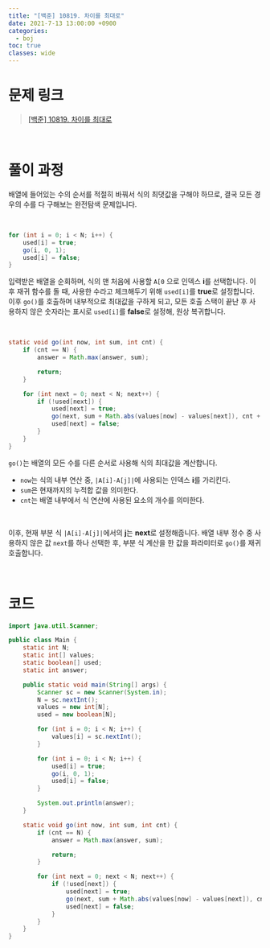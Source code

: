 ```yaml
---
title: "[백준] 10819. 차이를 최대로"
date: 2021-7-13 13:00:00 +0900
categories:
  - boj
toc: true
classes: wide
---
```


# 문제 링크

> [[백준] 10819. 차이를 최대로](https://www.acmicpc.net/problem/10819)

<br>

# 풀이 과정

배열에 들어있는 수의 순서를 적절히 바꿔서 식의 최댓값을 구해야 하므로, 결국 모든 경우의 수를 다 구해보는 완전탐색 문제입니다.

<br>

```java
for (int i = 0; i < N; i++) {
    used[i] = true;
    go(i, 0, 1);
    used[i] = false;
}
```

입력받은 배열을 순회하며, 식의 맨 처음에 사용할 `A[0` 으로 인덱스 **i**를 선택합니다. 이후 재귀 함수를 돌 때, 사용한 수라고 체크해두기 위해 `used[i]`를 **true**로 설정합니다. 이후 `go()`를 호출하며 내부적으로 최대값을 구하게 되고, 모든 호출 스택이 끝난 후 사용하지 않은 숫자라는 표시로 `used[i]`를 **false**로 설정해, 원상 복귀합니다.

<br>

```java
static void go(int now, int sum, int cnt) {
    if (cnt == N) {
        answer = Math.max(answer, sum);

        return;
    }

    for (int next = 0; next < N; next++) {
        if (!used[next]) {
            used[next] = true;
            go(next, sum + Math.abs(values[now] - values[next]), cnt + 1);
            used[next] = false;
        }
    }
}
```

`go()`는 배열의 모든 수를 다른 순서로 사용해 식의 최대값을 계산합니다.

- `now`는 식의 내부 연산 중, `|A[i]-A[j]|`에 사용되는 인덱스 **i**를 가리킨다.
- `sum`은 현재까지의 누적합 값을 의미한다.
- `cnt`는 배열 내부에서 식 연산에 사용된 요소의 개수를 의미한다.

<br>

이후, 현재 부분 식 `|A[i]-A[j]|`에서의 **j**는 **next**로 설정해줍니다. 배열 내부 정수 중 사용하지 않은 값 `next`를 하나 선택한 후, 부분 식 계산을 한 값을 파라미터로 `go()`를 재귀 호출합니다.

<br>

# 코드

```java
import java.util.Scanner;

public class Main {
    static int N;
    static int[] values;
    static boolean[] used;
    static int answer;

    public static void main(String[] args) {
        Scanner sc = new Scanner(System.in);
        N = sc.nextInt();
        values = new int[N];
        used = new boolean[N];

        for (int i = 0; i < N; i++) {
            values[i] = sc.nextInt();
        }

        for (int i = 0; i < N; i++) {
            used[i] = true;
            go(i, 0, 1);
            used[i] = false;
        }

        System.out.println(answer);
    }

    static void go(int now, int sum, int cnt) {
        if (cnt == N) {
            answer = Math.max(answer, sum);

            return;
        }

        for (int next = 0; next < N; next++) {
            if (!used[next]) {
                used[next] = true;
                go(next, sum + Math.abs(values[now] - values[next]), cnt + 1);
                used[next] = false;
            }
        }
    }
}
```
